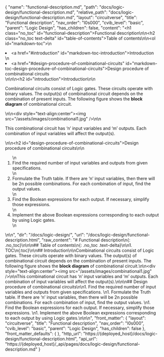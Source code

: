 {
  "name": "functional-description.md",
  "path": "docs/logic-design/functional-description.md",
  "relative_path": "docs/logic-design/functional-description.md",
  "layout": "circuitverse",
  "title": "Functional description",
  "nav_order": "l0s000",
  "cvib_level": "basic",
  "parent": "Logic Design",
  "has_children": false,
  "content": "<h1 class=\"no_toc\" id=\"functional-description\">Functional description</h1>\n\n<h2 class=\"no_toc text-delta\" id=\"table-of-contents\">Table of contents</h2>\n\n<ol id=\"markdown-toc\">\n  <li><a href=\"#introduction\" id=\"markdown-toc-introduction\">Introduction</a></li>\n  <li><a href=\"#design-procedure-of-combinational-circuits\" id=\"markdown-toc-design-procedure-of-combinational-circuits\">Design procedure of combinational circuits</a></li>\n</ol>\n\n<h2 id=\"introduction\">Introduction</h2>\n\n<p>Combinational circuits consist of Logic gates. These circuits operate with binary values. The output(s) of combinational circuit depends on the combination of present inputs. The following figure shows the <strong>block diagram</strong> of combinational circuit.</p>\n\n<div style=\"text-align:center\"><img src=\"/assets/images/combinational1.jpg\" /></div>\n\n<p>This combinational circuit has ‘n’ input variables and ‘m’ outputs. Each combination of input variables will affect the output(s).</p>\n\n<h2 id=\"design-procedure-of-combinational-circuits\">Design procedure of combinational circuits</h2>\n\n<ol>\n  <li>Find the required number of input variables and outputs from given specifications.</li>\n  <li>Formulate the Truth table. If there are ‘n’ input variables, then there will be 2n possible combinations. For each combination of input, find the output values.</li>\n  <li>Find the Boolean expressions for each output. If necessary, simplify those expressions.</li>\n  <li>Implement the above Boolean expressions corresponding to each output by using Logic gates.</li>\n</ol>\n\n",
  "dir": "/docs/logic-design/",
  "url": "/docs/logic-design/functional-description.html",
  "raw_content": "# Functional description\n{: .no_toc}\n\n\n## Table of contents\n{: .no_toc .text-delta}\n\n1. TOC\n{:toc}\n\n## Introduction\n\nCombinational circuits consist of Logic gates. These circuits operate with binary values. The output(s) of combinational circuit depends on the combination of present inputs. The following figure shows the **block diagram** of combinational circuit.\n\n<div style=\"text-align:center\"><img src=\"/assets/images/combinational1.jpg\" /></div>\n\nThis combinational circuit has ‘n’ input variables and ‘m’ outputs. Each combination of input variables will affect the output(s).\n\n\n## Design procedure of combinational circuits\n\n1.  Find the required number of input variables and outputs from given specifications.   \n1.  Formulate the Truth table. If there are ‘n’ input variables, then there will be 2n possible combinations. For each combination of input, find the output values.   \n1.  Find the Boolean expressions for each output. If necessary, simplify those expressions.   \n1.  Implement the above Boolean expressions corresponding to each output by using Logic gates.\n\n\n",
  "front_matter": {
    "layout": "circuitverse",
    "title": "Functional description",
    "nav_order": "l0s000",
    "cvib_level": "basic",
    "parent": "Logic Design",
    "has_children": false
  },
  "front_matter_defaults": {
  },
  "http_url": "https://{deployed_host}/docs/logic-design/functional-description.html",
  "api_url": "https://{deployed_host}/_api/pages/docs/logic-design/functional-description.md"
}